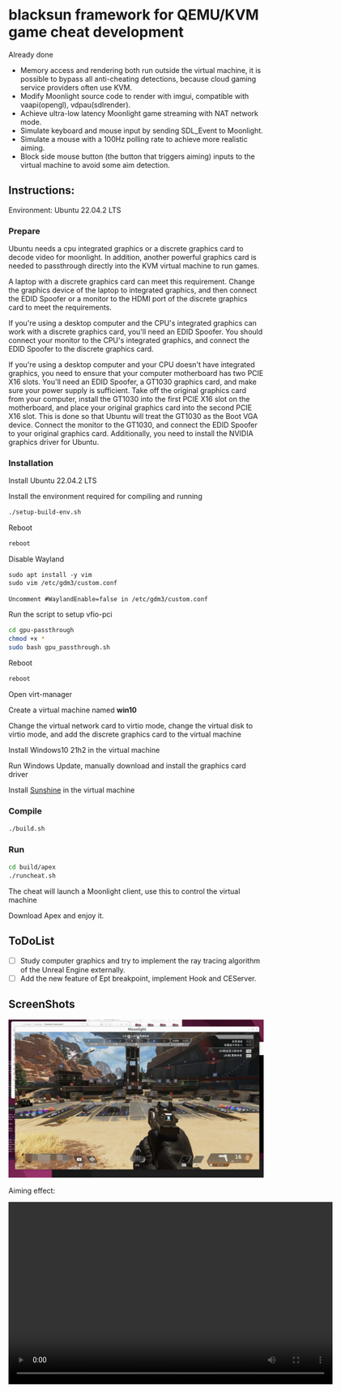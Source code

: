 # blacksun framework for QEMU/KVM game cheat development

Already done

- Memory access and rendering both run outside the virtual machine, it is possible to bypass all anti-cheating detections, because cloud gaming service providers often use KVM.
- Modify Moonlight source code to render with imgui, compatible with vaapi(opengl), vdpau(sdlrender).
- Achieve ultra-low latency Moonlight game streaming with NAT network mode.
- Simulate keyboard and mouse input by sending SDL_Event to Moonlight.
- Simulate a mouse with a 100Hz polling rate to achieve more realistic aiming.
- Block side mouse button (the button that triggers aiming) inputs to the virtual machine to avoid some aim detection.

## Instructions:

Environment: Ubuntu 22.04.2 LTS

### Prepare

Ubuntu needs a cpu integrated graphics or a discrete graphics card to decode video for moonlight. In addition, another powerful graphics card is needed to passthrough directly into the KVM virtual machine to run games.

A laptop with a discrete graphics card can meet this requirement. Change the graphics device of the laptop to integrated graphics, and then connect the EDID Spoofer or a monitor to the HDMI port of the discrete graphics card to meet the requirements.

If you're using a desktop computer and the CPU's integrated graphics can work with a discrete graphics card, you'll need an EDID Spoofer. You should connect your monitor to the CPU's integrated graphics, and connect the EDID Spoofer to the discrete graphics card.

If you're using a desktop computer and your CPU doesn't have integrated graphics, you need to ensure that your computer motherboard has two PCIE X16 slots. You'll need an EDID Spoofer, a GT1030 graphics card, and make sure your power supply is sufficient. Take off the original graphics card from your computer, install the GT1030 into the first PCIE X16 slot on the motherboard, and place your original graphics card into the second PCIE X16 slot. This is done so that Ubuntu will treat the GT1030 as the Boot VGA device. Connect the monitor to the GT1030, and connect the EDID Spoofer to your original graphics card. Additionally, you need to install the NVIDIA graphics driver for Ubuntu.

### Installation

Install Ubuntu 22.04.2 LTS

Install the environment required for compiling and running

```bash
./setup-build-env.sh
```

Reboot

```bash
reboot
```

Disable Wayland 

```
sudo apt install -y vim
sudo vim /etc/gdm3/custom.conf

Uncomment #WaylandEnable=false in /etc/gdm3/custom.conf
```

Run the script to setup vfio-pci

```bash
cd gpu-passthrough
chmod +x *
sudo bash gpu_passthrough.sh
```

Reboot

```bash
reboot
```

Open virt-manager

Create a virtual machine named **win10**

Change the virtual network card to virtio mode, change the virtual disk to virtio mode, and add the discrete graphics card to the virtual machine

Install Windows10 21h2 in the virtual machine

Run Windows Update, manually download and install the graphics card driver

Install [Sunshine](https://github.com/LizardByte/Sunshine) in the virtual machine


### Compile

```bash
./build.sh
```

### Run

```bash
cd build/apex
./runcheat.sh
```

The cheat will launch a Moonlight client, use this to control the virtual machine

Download Apex and enjoy it.

## ToDoList

- [ ]  Study computer graphics and try to implement the ray tracing algorithm of the Unreal Engine externally.
- [ ]  Add the new feature of Ept breakpoint, implement Hook and CEServer.

## ScreenShots

![1](./screenshots/1.PNG)

Aiming effect:

<video width="640" height="360" controls>
  <source src="videos/aimingeffect.mp4" type="video/mp4">
  Your browser does not support the video tag.
</video>

